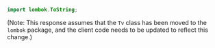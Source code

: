 ```java
import lombok.ToString;
```

(Note: This response assumes that the `Tv` class has been moved to the `lombok` package, and the client code needs to be updated to reflect this change.)